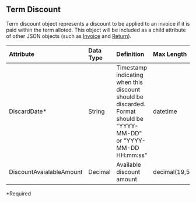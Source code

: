 ## Term Discount
Term discount object represents a discount to be applied to an invoice if it is paid within the term alloted. This object will be included as a child attribute of other JSON objects (such as [Invoice](#invoice) and [Return](#return)).

| Attribute | Data Type | Definition | Max Length |
| :----------- | :--------- | :--------- | :--------- |
| DiscardDate\* | String | Timestamp indicating when this discount should be discarded. Format should be "YYYY-MM-DD" or "YYYY-MM-DD HH:mm:ss" | datetime |
| DiscountAvaialableAmount | Decimal | Available discount amount | decimal(19,5) |
\*Required
